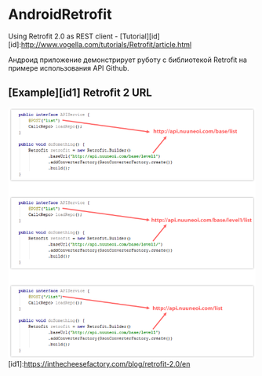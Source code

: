 # AndroidRetrofit
Using Retrofit 2.0 as REST client - [Tutorial][id]
[id]:http://www.vogella.com/tutorials/Retrofit/article.html

  Андроид приложение демонстрирует руботу с библиотекой Retrofit на примере использования API Github.

## [Example][id1] Retrofit 2 URL

![image](https://github.com/Muhammadsafarali/AndroidRetrofit/blob/master/Retrofit_URL.png)
[id1]:https://inthecheesefactory.com/blog/retrofit-2.0/en
